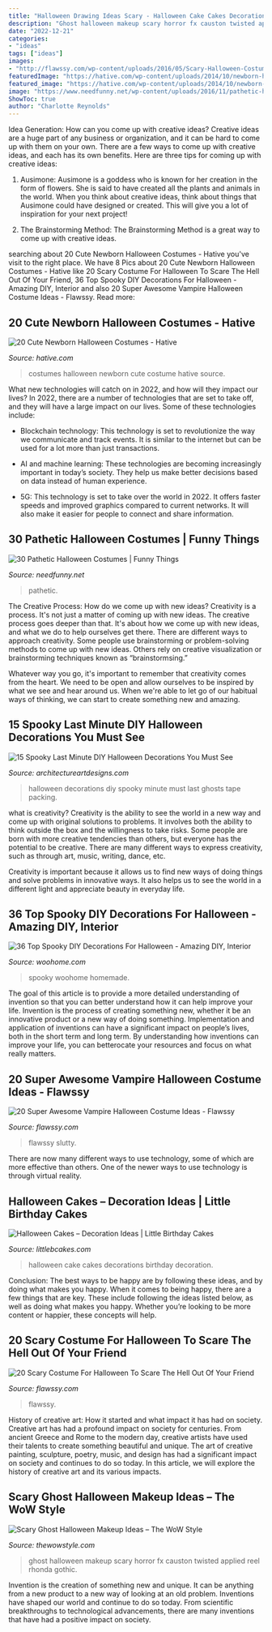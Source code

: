 ```yaml
---
title: "Halloween Drawing Ideas Scary - Halloween Cake Cakes Decorations Birthday Decoration"
description: "Ghost halloween makeup scary horror fx causton twisted applied reel rhonda gothic"
date: "2022-12-21"
categories:
- "ideas"
tags: ["ideas"]
images:
- "http://flawssy.com/wp-content/uploads/2016/05/Scary-Halloween-Costumes-For-Women-Girls-Ladies.jpg"
featuredImage: "https://hative.com/wp-content/uploads/2014/10/newborn-halloween-costumes/6-newborn-halloween-costume-ideas.jpg"
featured_image: "https://hative.com/wp-content/uploads/2014/10/newborn-halloween-costumes/6-newborn-halloween-costume-ideas.jpg"
image: "https://www.needfunny.net/wp-content/uploads/2016/11/pathetic-halloween-costumes-1-1.jpg"
ShowToc: true
author: "Charlotte Reynolds"
---
```



Idea Generation: How can you come up with creative ideas?
Creative ideas are a huge part of any business or organization, and it can be hard to come up with them on your own. There are a few ways to come up with creative ideas, and each has its own benefits. Here are three tips for coming up with creative ideas:
1. Ausimone: Ausimone is a goddess who is known for her creation in the form of flowers. She is said to have created all the plants and animals in the world. When you think about creative ideas, think about things that Ausimone could have designed or created. This will give you a lot of inspiration for your next project!

2. The Brainstorming Method: The Brainstorming Method is a great way to come up with creative ideas.

	

		
searching about 20 Cute Newborn Halloween Costumes - Hative you've visit to the right place. We have 8 Pics about 20 Cute Newborn Halloween Costumes - Hative like 20 Scary Costume For Halloween To Scare The Hell Out Of Your Friend, 36 Top Spooky DIY Decorations For Halloween - Amazing DIY, Interior and also 20 Super Awesome Vampire Halloween Costume Ideas - Flawssy. Read more:
		
    
## 20 Cute Newborn Halloween Costumes - Hative

<img loading=lazy src="https://hative.com/wp-content/uploads/2014/10/newborn-halloween-costumes/6-newborn-halloween-costume-ideas.jpg" onerror="this.onerror=null;this.src='https://tse1.mm.bing.net/th?id=OIP._VvqnfuEI0Dr06Pg_QtiMgHaKK&amp;pid=15.1';" alt="20 Cute Newborn Halloween Costumes - Hative">

_Source: hative.com_

>costumes halloween newborn cute costume hative source. 

	

What new technologies will catch on in 2022, and how will they impact our lives?
In 2022, there are a number of technologies that are set to take off, and they will have a large impact on our lives. Some of these technologies include: 
- Blockchain technology: This technology is set to revolutionize the way we communicate and track events. It is similar to the internet but can be used for a lot more than just transactions. 

- AI and machine learning: These technologies are becoming increasingly important in today’s society. They help us make better decisions based on data instead of human experience. 

- 5G: This technology is set to take over the world in 2022. It offers faster speeds and improved graphics compared to current networks. It will also make it easier for people to connect and share information.

    
## 30 Pathetic Halloween Costumes | Funny Things

<img loading=lazy src="https://www.needfunny.net/wp-content/uploads/2016/11/pathetic-halloween-costumes-1-1.jpg" onerror="this.onerror=null;this.src='https://tse4.mm.bing.net/th?id=OIP.Z1LASGuv6u-a15GxY0GGRgHaJ3&amp;pid=15.1';" alt="30 Pathetic Halloween Costumes | Funny Things">

_Source: needfunny.net_

>pathetic. 

	

The Creative Process: How do we come up with new ideas?
Creativity is a process. It's not just a matter of coming up with new ideas. The creative process goes deeper than that. It's about how we come up with new ideas, and what we do to help ourselves get there.
There are different ways to approach creativity. Some people use brainstorming or problem-solving methods to come up with new ideas. Others rely on creative visualization or brainstorming techniques known as “brainstormsing.”

Whatever way you go, it's important to remember that creativity comes from the heart. We need to be open and allow ourselves to be inspired by what we see and hear around us. When we're able to let go of our habitual ways of thinking, we can start to create something new and amazing.

    
## 15 Spooky Last Minute DIY Halloween Decorations You Must See

<img loading=lazy src="https://www.architectureartdesigns.com/wp-content/uploads/2017/10/15-Spooky-Last-Minute-DIY-Halloween-Decorations-You-Must-See-8.jpg" onerror="this.onerror=null;this.src='https://tse2.mm.bing.net/th?id=OIP.tbDxFH3_YcWOqM2L1PBlYgHaL1&amp;pid=15.1';" alt="15 Spooky Last Minute DIY Halloween Decorations You Must See">

_Source: architectureartdesigns.com_

>halloween decorations diy spooky minute must last ghosts tape packing. 

	

what is creativity?
Creativity is the ability to see the world in a new way and come up with original solutions to problems. It involves both the ability to think outside the box and the willingness to take risks.
Some people are born with more creative tendencies than others, but everyone has the potential to be creative. There are many different ways to express creativity, such as through art, music, writing, dance, etc.

Creativity is important because it allows us to find new ways of doing things and solve problems in innovative ways. It also helps us to see the world in a different light and appreciate beauty in everyday life.

    
## 36 Top Spooky DIY Decorations For Halloween - Amazing DIY, Interior

<img loading=lazy src="http://www.woohome.com/wp-content/uploads/2013/09/Spooky-DIY-Decorations-For-Halloween-37-591x1024.jpg" onerror="this.onerror=null;this.src='https://tse3.mm.bing.net/th?id=OIP.j_l88QzZt50AYEVNib7jOAHaM1&amp;pid=15.1';" alt="36 Top Spooky DIY Decorations For Halloween - Amazing DIY, Interior">

_Source: woohome.com_

>spooky woohome homemade. 

	

The goal of this article is to provide a more detailed understanding of invention so that you can better understand how it can help improve your life.
Invention is the process of creating something new, whether it be an innovative product or a new way of doing something. Implementation and application of inventions can have a significant impact on people’s lives, both in the short term and long term. By understanding how inventions can improve your life, you can betterocate your resources and focus on what really matters.

    
## 20 Super Awesome Vampire Halloween Costume Ideas - Flawssy

<img loading=lazy src="https://www.flawssy.com/wp-content/uploads/2016/05/slutty-halloween-costumes-women-Halloween-party-costume.jpg" onerror="this.onerror=null;this.src='https://tse3.mm.bing.net/th?id=OIP.xt0W1v7TZeQzMel9RNX0ZQHaLH&amp;pid=15.1';" alt="20 Super Awesome Vampire Halloween Costume Ideas - Flawssy">

_Source: flawssy.com_

>flawssy slutty. 

	

There are now many different ways to use technology, some of which are more effective than others. One of the newer ways to use technology is through virtual reality.

    
## Halloween Cakes – Decoration Ideas | Little Birthday Cakes

<img loading=lazy src="http://www.littlebcakes.com/wp-content/uploads/2013/08/Halloween-Cake-Decorations.jpg" onerror="this.onerror=null;this.src='https://tse4.mm.bing.net/th?id=OIP.BXQwElwqXjPBny6XEyj5bgHaKc&amp;pid=15.1';" alt="Halloween Cakes – Decoration Ideas | Little Birthday Cakes">

_Source: littlebcakes.com_

>halloween cake cakes decorations birthday decoration. 

	

Conclusion: The best ways to be happy are by following these ideas, and by doing what makes you happy.
When it comes to being happy, there are a few things that are key. These include following the ideas listed below, as well as doing what makes you happy. Whether you’re looking to be more content or happier, these concepts will help.

    
## 20 Scary Costume For Halloween To Scare The Hell Out Of Your Friend

<img loading=lazy src="http://flawssy.com/wp-content/uploads/2016/05/Scary-Halloween-Costumes-For-Women-Girls-Ladies.jpg" onerror="this.onerror=null;this.src='https://tse1.mm.bing.net/th?id=OIP.4y4yO-bT9Vfl1cXo81U15AHaLH&amp;pid=15.1';" alt="20 Scary Costume For Halloween To Scare The Hell Out Of Your Friend">

_Source: flawssy.com_

>flawssy. 

	

History of creative art: How it started and what impact it has had on society.
Creative art has had a profound impact on society for centuries. From ancient Greece and Rome to the modern day, creative artists have used their talents to create something beautiful and unique. The art of creative painting, sculpture, poetry, music, and design has had a significant impact on society and continues to do so today. In this article, we will explore the history of creative art and its various impacts.

    
## Scary Ghost Halloween Makeup Ideas – The WoW Style

<img loading=lazy src="http://thewowstyle.com/wp-content/uploads/2016/06/Super-Halloween-Ghost-Makeup.jpg" onerror="this.onerror=null;this.src='https://tse4.mm.bing.net/th?id=OIP.USLAqYs6UQH9mKOk_WYSDQHaLG&amp;pid=15.1';" alt="Scary Ghost Halloween Makeup Ideas – The WoW Style">

_Source: thewowstyle.com_

>ghost halloween makeup scary horror fx causton twisted applied reel rhonda gothic. 

	

Invention is the creation of something new and unique. It can be anything from a new product to a new way of looking at an old problem. Inventions have shaped our world and continue to do so today. From scientific breakthroughs to technological advancements, there are many inventions that have had a positive impact on society.

